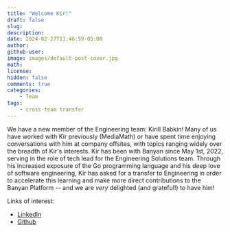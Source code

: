 ```yaml
---
title: "Welcome Kir!"
draft: false
slug:
description:
date: 2024-02-27T11:46:59-05:00
author:
github-user:
image: images/default-post-cover.jpg
math:
license:
hidden: false
comments: true
categories:
    - Team
tags:
    - cross-team transfer
---
```

We have a new member of the Engineering team: Kirill Babkin! Many of us have worked with Kir previously (MediaMath) or have spent time enjoying conversations with him at company offsites, with topics ranging widely over the breadth of Kir's interests. Kir has been with Banyan since May 1st, 2022, serving in the role of tech lead for the Engineering Solutions team. Through his increased exposure of the Go programming language and his deep love of software engineering, Kir has asked for a transfer to Engineering in order to accelerate this learning and make more direct contributions to the Banyan Platform -- and we are _very_ delighted (and grateful!) to have him!

Links of interest:

* [LinkedIn](https://www.linkedin.com/in/kirill-babkin/)
* [Github](https://github.com/Kirill-Babkin)
